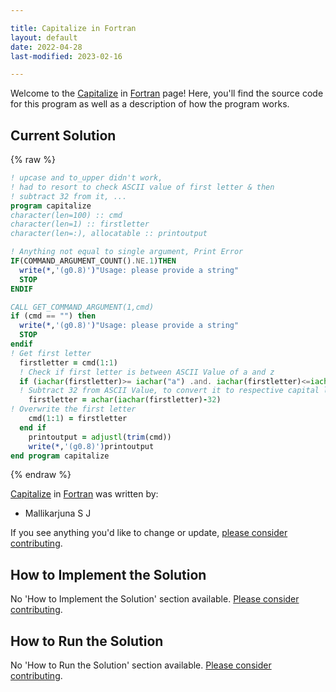 ```yaml
---

title: Capitalize in Fortran
layout: default
date: 2022-04-28
last-modified: 2023-02-16

---
```


Welcome to the [Capitalize](https://sampleprograms.io/projects/capitalize) in [Fortran](https://sampleprograms.io/languages/fortran) page! Here, you'll find the source code for this program as well as a description of how the program works.

## Current Solution

{% raw %}

```fortran
! upcase and to_upper didn't work, 
! had to resort to check ASCII value of first letter & then
! subtract 32 from it, ... 
program capitalize
character(len=100) :: cmd
character(len=1) :: firstletter
character(len=:), allocatable :: printoutput

! Anything not equal to single argument, Print Error
IF(COMMAND_ARGUMENT_COUNT().NE.1)THEN
  write(*,'(g0.8)')"Usage: please provide a string"
  STOP
ENDIF

CALL GET_COMMAND_ARGUMENT(1,cmd)
if (cmd == "") then
  write(*,'(g0.8)')"Usage: please provide a string"
  STOP
endif
! Get first letter
  firstletter = cmd(1:1)
  ! Check if first letter is between ASCII Value of a and z
  if (iachar(firstletter)>= iachar("a") .and. iachar(firstletter)<=iachar("z") ) then
  ! Subtract 32 from ASCII Value, to convert it to respective capital letter
    firstletter = achar(iachar(firstletter)-32)
! Overwrite the first letter 
    cmd(1:1) = firstletter
  end if
    printoutput = adjustl(trim(cmd))
    write(*,'(g0.8)')printoutput
end program capitalize
```

{% endraw %}

[Capitalize](https://sampleprograms.io/projects/capitalize) in [Fortran](https://sampleprograms.io/languages/fortran) was written by:

- Mallikarjuna S J

If you see anything you'd like to change or update, [please consider contributing](https://github.com/TheRenegadeCoder/sample-programs).

## How to Implement the Solution

No 'How to Implement the Solution' section available. [Please consider contributing](https://github.com/TheRenegadeCoder/sample-programs-website).

## How to Run the Solution

No 'How to Run the Solution' section available. [Please consider contributing](https://github.com/TheRenegadeCoder/sample-programs-website).